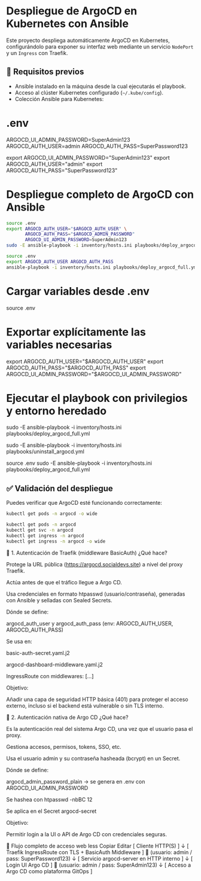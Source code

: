 # Despliegue de ArgoCD en Kubernetes con Ansible

Este proyecto despliega automáticamente ArgoCD en Kubernetes, configurándolo para exponer su interfaz web mediante un servicio `NodePort` y un `Ingress` con Traefik.


## 🚀 Requisitos previos

- Ansible instalado en la máquina desde la cual ejecutarás el playbook.
- Acceso al clúster Kubernetes configurado (`~/.kube/config`).
- Colección Ansible para Kubernetes:


# .env
ARGOCD_UI_ADMIN_PASSWORD=SuperAdmin123
ARGOCD_AUTH_USER=admin
ARGOCD_AUTH_PASS=SuperPassword123


export ARGOCD_UI_ADMIN_PASSWORD="SuperAdmin123"
export ARGOCD_AUTH_USER="admin"
export ARGOCD_AUTH_PASS="SuperPassword123"


# Despliegue completo de ArgoCD con Ansible

```bash
source .env
export ARGOCD_AUTH_USER="$ARGOCD_AUTH_USER" \
       ARGOCD_AUTH_PASS="$ARGOCD_ADMIN_PASSWORD"
       ARGOCD_UI_ADMIN_PASSWORD=SuperAdmin123
sudo -E ansible-playbook -i inventory/hosts.ini playbooks/deploy_argocd_full.yml
```


```bash
source .env
export ARGOCD_AUTH_USER ARGOCD_AUTH_PASS
ansible-playbook -i inventory/hosts.ini playbooks/deploy_argocd_full.yml
``` 

# Cargar variables desde .env
source .env

# Exportar explícitamente las variables necesarias
export ARGOCD_AUTH_USER="$ARGOCD_AUTH_USER"
export ARGOCD_AUTH_PASS="$ARGOCD_AUTH_PASS"
export ARGOCD_UI_ADMIN_PASSWORD="$ARGOCD_UI_ADMIN_PASSWORD"

# Ejecutar el playbook con privilegios y entorno heredado
sudo -E ansible-playbook -i inventory/hosts.ini playbooks/deploy_argocd_full.yml




sudo -E ansible-playbook -i inventory/hosts.ini playbooks/uninstall_argocd.yml

source .env
sudo -E ansible-playbook -i inventory/hosts.ini playbooks/deploy_argocd_full.yml


## ✅ Validación del despliegue

Puedes verificar que ArgoCD esté funcionando correctamente:

```bash
kubectl get pods -n argocd -o wide

kubectl get pods -n argocd
kubectl get svc -n argocd
kubectl get ingress -n argocd
kubectl get ingress -n argocd -o wide
```



🔐 1. Autenticación de Traefik (middleware BasicAuth)
¿Qué hace?

Protege la URL pública (https://argocd.socialdevs.site) a nivel del proxy Traefik.

Actúa antes de que el tráfico llegue a Argo CD.

Usa credenciales en formato htpasswd (usuario/contraseña), generadas con Ansible y selladas con Sealed Secrets.

Dónde se define:

argocd_auth_user y argocd_auth_pass (env: ARGOCD_AUTH_USER, ARGOCD_AUTH_PASS)

Se usa en:

basic-auth-secret.yaml.j2

argocd-dashboard-middleware.yaml.j2

IngressRoute con middlewares: [...]

Objetivo:

Añadir una capa de seguridad HTTP básica (401) para proteger el acceso externo, incluso si el backend está vulnerable o sin TLS interno.

🔐 2. Autenticación nativa de Argo CD
¿Qué hace?

Es la autenticación real del sistema Argo CD, una vez que el usuario pasa el proxy.

Gestiona accesos, permisos, tokens, SSO, etc.

Usa el usuario admin y su contraseña hasheada (bcrypt) en un Secret.

Dónde se define:

argocd_admin_password_plain → se genera en .env con ARGOCD_UI_ADMIN_PASSWORD

Se hashea con htpasswd -nbBC 12

Se aplica en el Secret argocd-secret

Objetivo:

Permitir login a la UI o API de Argo CD con credenciales seguras.

🔄 Flujo completo de acceso web
less
Copiar
Editar
[ Cliente HTTP(S) ]
        ↓
[ Traefik IngressRoute con TLS + BasicAuth Middleware ] 🔐 (usuario: admin / pass: SuperPassword123)
        ↓
[ Servicio argocd-server en HTTP interno ]
        ↓
[ Login UI Argo CD ] 🔐 (usuario: admin / pass: SuperAdmin123)
        ↓
[ Acceso a Argo CD como plataforma GitOps ]